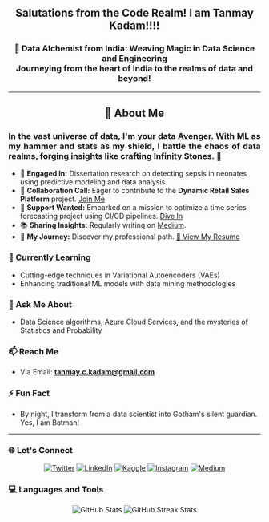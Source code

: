<h2 align="center"> Salutations from the Code Realm! I am Tanmay Kadam!!!!</h1>
<div align="center">
<h3 style="font-weight:bold;">🔮 Data Alchemist from India: Weaving Magic in Data Science and Engineering <br>
Journeying from the heart of India to the realms of data and beyond!</h2>

---

<h2 style="font-weight:bold;">📖 About Me </h2>
<div align="justify">
<h3 style="font-weight:bold;"> In the vast universe of data, I'm your data Avenger. With ML as my hammer and stats as my shield, I battle the chaos of data realms, forging insights like crafting Infinity Stones. 🌠 </h3>
</div>

</div>

- 🔭 **Engaged In:** Dissertation research on detecting sepsis in neonates using predictive modeling and data analysis.
- 👯 **Collaboration Call:** Eager to contribute to the **Dynamic Retail Sales Platform** project. [Join Me](https://github.com/muffin-head/Retail_MLops_SystemDesign)
- 🤝 **Support Wanted:** Embarked on a mission to optimize a time series forecasting project using CI/CD pipelines. [Dive In](https://github.com/muffin-head/Emergency-Call-Volume-Forecasting-System)
- 📚 **Sharing Insights:** Regularly writing on [Medium](https://medium.com/@tanmay.kdm).
- 💼 **My Journey:** Discover my professional path. [📄 View My Resume](https://drive.google.com/file/d/1-j6mHpimYj6zvlAMYiPOnlHqqacJob2Y/view?usp=sharing)

### 🌱 Currently Learning
- Cutting-edge techniques in Variational Autoencoders (VAEs)
- Enhancing traditional ML models with data mining methodologies

### 💬 Ask Me About
- Data Science algorithms, Azure Cloud Services, and the mysteries of Statistics and Probability

### 📫 Reach Me
- Via Email: **[tanmay.c.kadam@gmail.com](mailto:tanmay.c.kadam@gmail.com)**

### ⚡ Fun Fact
- By night, I transform from a data scientist into Gotham's silent guardian. Yes, I am Batman!

---

### 🌐 Let's Connect
<p align="center">
  <a href="https://twitter.com/muffinhead25"><img src="https://img.shields.io/badge/Twitter-%231DA1F2.svg?&style=for-the-badge&logo=Twitter&logoColor=white" alt="Twitter"></a>
  <a href="https://linkedin.com/in/tanmaykadam2509"><img src="https://img.shields.io/badge/LinkedIn-%230077B5.svg?&style=for-the-badge&logo=linkedin&logoColor=white" alt="LinkedIn"></a>
  <a href="https://kaggle.com/muffinhead"><img src="https://img.shields.io/badge/Kaggle-%2320BEFF.svg?&style=for-the-badge&logo=Kaggle&logoColor=white" alt="Kaggle"></a>
  <a href="https://instagram.com/muffinhead25_"><img src="https://img.shields.io/badge/Instagram-%23E4405F.svg?&style=for-the-badge&logo=Instagram&logoColor=white" alt="Instagram"></a>
  <a href="https://medium.com/@tanmay.kdm"><img src="https://img.shields.io/badge/Medium-%23000000.svg?&style=for-the-badge&logo=Medium&logoColor=white" alt="Medium"></a>
</p>

### 💻 Languages and Tools
<p align="center">
  <!-- Icons for tools & technologies -->
  <!-- Custom badges for tools and languages -->
</p>

<p align="center">
  <img src="https://github-readme-stats.vercel.app/api?username=muffin-head&show_icons=true&theme=radical" alt="GitHub Stats">
  <img src="https://github-readme-streak-stats.herokuapp.com/?user=muffin-head&theme=dark" alt="GitHub Streak Stats">
</p>
